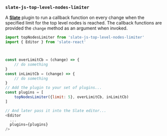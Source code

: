 ### `slate-js-top-level-nodes-limiter`
A [**Slate**](https://github.com/ianstormtaylor/slate) plugin to run a callback function on every change when the specified limit for the top level nodes is reached. The callback functions are provided the `change` method as an argument when invoked.

```js
import topNodesLimiter from 'slate-js-top-level-nodes-limiter'
import { Editor } from 'slate-react'



const overLimitCb = (change) => {
    // do something    
}
const inLimitCb = (change) => {
    // do something
}
// Add the plugin to your set of plugins...
const plugins = [
    topNodesLimiter({limit: 5}, overLimitCb, inLimitCb)
]

// And later pass it into the Slate editor...
<Editor
  ...
  plugins={plugins}
/>
```